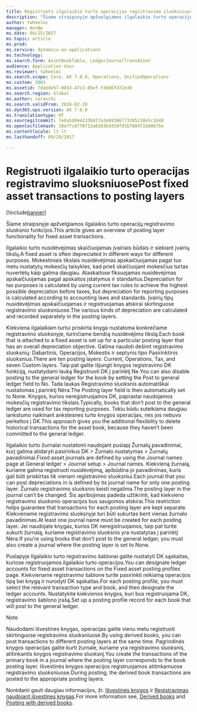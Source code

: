 ```yaml
---
title: Registruoti ilgalaikio turto operacijas registravimo sluoksniuose
description: "Šiame straipsnyje apžvelgiamos ilgalaikio turto operacijų registravimo sluoksnio funkcijos."
author: twheeloc
manager: AnnBe
ms.date: 04/25/2017
ms.topic: article
ms.prod: 
ms.service: dynamics-ax-applications
ms.technology: 
ms.search.form: AssetBookTable, LedgerJournalTransAsset
audience: Application User
ms.reviewer: twheeloc
ms.search.scope: Core, AX 7.0.0, Operations, UnifiedOperations
ms.custom: 3001
ms.assetid: 7dabde57-0843-47c3-85ef-f36b6f472e30
ms.search.region: Global
ms.author: saraschi
ms.search.validFrom: 2016-02-28
ms.dyn365.ops.version: AX 7.0.0
ms.translationtype: HT
ms.sourcegitcommit: 7e0a5d044133b917a3eb9386773205218e5c1b40
ms.openlocfilehash: 10e7fc67f8f13a6363b4359fd1b7684f1b80675e
ms.contentlocale: lt-lt
ms.lasthandoff: 09/29/2017

---
```


# <a name="post-fixed-asset-transactions-to-posting-layers"></a><span data-ttu-id="fde62-103">Registruoti ilgalaikio turto operacijas registravimo sluoksniuose</span><span class="sxs-lookup"><span data-stu-id="fde62-103">Post fixed asset transactions to posting layers</span></span>

[!include[banner](../includes/banner.md)]


<span data-ttu-id="fde62-104">Šiame straipsnyje apžvelgiamos ilgalaikio turto operacijų registravimo sluoksnio funkcijos.</span><span class="sxs-lookup"><span data-stu-id="fde62-104">This article gives an overview of posting layer functionality for fixed asset transactions.</span></span>

<span data-ttu-id="fde62-105">Ilgalaikio turto nusidėvėjimas skaičiuojamas įvairiais būdais ir siekiant įvairių tikslų.</span><span class="sxs-lookup"><span data-stu-id="fde62-105">A fixed asset is often depreciated in different ways for different purposes.</span></span> <span data-ttu-id="fde62-106">Mokestiniais tikslais nusidėvėjimas apskaičiuojamas pagal tuo metu nustatytų mokesčių taisykles, kad prieš skaičiuojant mokesčius turtas nuvertėtų kaip galima daugiau. Ataskaitose fiksuojamas nusidėvėjimas apskaičiuojamas pagal apskaitos įstatymus ir standartus.</span><span class="sxs-lookup"><span data-stu-id="fde62-106">Depreciation for tax purposes is calculated by using current tax rules to achieve the highest possible depreciation before taxes, but depreciation for reporting purposes is calculated according to accounting laws and standards.</span></span> <span data-ttu-id="fde62-107">Įvairių tipų nusidėvėjimas apskaičiuojamas ir registruojamas atskirai skirtinguose registravimo sluoksniuose.</span><span class="sxs-lookup"><span data-stu-id="fde62-107">The various kinds of depreciation are calculated and recorded separately in the posting layers.</span></span>

<span data-ttu-id="fde62-108">Kiekviena ilgalaikiam turtui priskirta knyga nustatoma konkrečiame registravimo sluoksnyje, turinčiame bendrą nusidėvėjimo tikslą.</span><span class="sxs-lookup"><span data-stu-id="fde62-108">Each book that is attached to a fixed asset is set up for a particular posting layer that has an overall depreciation objective.</span></span> <span data-ttu-id="fde62-109">Galima naudoti dešimt registravimo sluoksnių: Dabartinis, Operacijos, Mokestis ir septynis tipo Pasirinktinis sluoksnius.</span><span class="sxs-lookup"><span data-stu-id="fde62-109">There are ten posting layers: Current, Operations, Tax, and seven Custom layers.</span></span> <span data-ttu-id="fde62-110">Taip pat galite išjungti knygos registravimo DK funkciją, nustatydami lauką Registruoti DK į parinktį Ne.</span><span class="sxs-lookup"><span data-stu-id="fde62-110">You can also disable posting to the general ledger for the book by setting the Post to general ledger field to No.</span></span> <span data-ttu-id="fde62-111">Tada laukas Registravimo sluoksnis automatiškai nustatomas į parinktį Nėra.</span><span class="sxs-lookup"><span data-stu-id="fde62-111">The Posting layer field is then automatically set to None.</span></span> <span data-ttu-id="fde62-112">Knygos, kurios neregistruojamos DK, paprastai naudojamos mokesčių registravimo tikslais.</span><span class="sxs-lookup"><span data-stu-id="fde62-112">Typically, books that don’t post to the general ledger are used for tax reporting purposes.</span></span> <span data-ttu-id="fde62-113">Tokiu būdu suteikiama daugiau lankstumo naikinant ankstesnes turto knygos operacijas, nes jos nebuvo perkeltos į DK.</span><span class="sxs-lookup"><span data-stu-id="fde62-113">This approach gives you the additional flexibility to delete historical transactions for the asset book, because they haven’t been committed to the general ledger.</span></span>

<span data-ttu-id="fde62-114">Ilgalaikio turto žurnalai nustatomi naudojant puslapį Žurnalų pavadinimai, kurį galima atidaryti pasirinkus DK > Žurnalo nustatymas > Žurnalų pavadinimai.</span><span class="sxs-lookup"><span data-stu-id="fde62-114">Fixed asset journals are defined by using the Journal names page at General ledger > Journal setup > Journal names.</span></span> <span data-ttu-id="fde62-115">Kiekvieną žurnalą, kuriame galima registruoti nusidėvėjimą, apibūdina jo pavadinimas, kuris gali būti priskirtas tik vienam registravimo sluoksniui.</span><span class="sxs-lookup"><span data-stu-id="fde62-115">Each journal that you can post depreciations in is defined by its journal name for only one posting layer.</span></span> <span data-ttu-id="fde62-116">Žurnalo registravimo sluoksnio keisti negalima.</span><span class="sxs-lookup"><span data-stu-id="fde62-116">The posting layer in the journal can’t be changed.</span></span> <span data-ttu-id="fde62-117">Šis apribojimas padeda užtikrinti, kad kiekvieno registravimo sluoksnio operacijos bus saugomos atskirai.</span><span class="sxs-lookup"><span data-stu-id="fde62-117">This restriction helps guarantee that transactions for each posting layer are kept separate.</span></span> <span data-ttu-id="fde62-118">Kiekviename registravimo sluoksnyje turi būti sukurtas bent vienas žurnalo pavadinimas.</span><span class="sxs-lookup"><span data-stu-id="fde62-118">At least one journal name must be created for each posting layer.</span></span> <span data-ttu-id="fde62-119">Jei naudojate knygas, kurios DK neregistruojamos, taip pat turite sukurti žurnalą, kuriame registravimo sluoksnis yra nustatytas į parinktį Nėra.</span><span class="sxs-lookup"><span data-stu-id="fde62-119">If you’re using books that don’t post to the general ledger, you must also create a journal where the posting layer is set to None.</span></span>

<span data-ttu-id="fde62-120">Puslapyje Ilgalaikio turto registravimo šablonai galite nustatyti DK sąskaitas, kuriose registruojamos ilgalaikio turto operacijos.</span><span class="sxs-lookup"><span data-stu-id="fde62-120">You can designate ledger accounts for fixed asset transactions on the Fixed asset posting profiles page.</span></span> <span data-ttu-id="fde62-121">Kiekviename registravimo šablone turite pasirinkti reikiamą operacijos tipą bei knygą ir nurodyti DK sąskaitas.</span><span class="sxs-lookup"><span data-stu-id="fde62-121">For each posting profile, you must select the relevant transaction type and book, and then designate the ledger accounts.</span></span> <span data-ttu-id="fde62-122">Nustatykite kiekvienos knygos, kuri bus registruojama DK, registravimo šablono įrašą.</span><span class="sxs-lookup"><span data-stu-id="fde62-122">Set up a posting profile record for each book that will post to the general ledger.</span></span>

> [!NOTE] 
> <span data-ttu-id="fde62-123">Naudodami išvestines knygas, operacijas galite vienu metu registruoti skirtinguose registravimo sluoksniuose.</span><span class="sxs-lookup"><span data-stu-id="fde62-123">By using derived books, you can post transactions to different posting layers at the same time.</span></span> <span data-ttu-id="fde62-124">Pagrindinės knygos operacijas galite kurti žurnale, kuriame yra registravimo sluoksnis, atitinkantis knygos registravimo sluoksnį.</span><span class="sxs-lookup"><span data-stu-id="fde62-124">You create the transactions of the primary book in a journal where the posting layer corresponds to the book posting layer.</span></span> <span data-ttu-id="fde62-125">Išvestinės knygos operacijos registruojamos atitinkamuose registravimo sluoksniuose.</span><span class="sxs-lookup"><span data-stu-id="fde62-125">During posting, the derived book transactions are posted to the appropriate posting layers.</span></span>

<span data-ttu-id="fde62-126">Norėdami gauti daugiau informacijos, žr. [Išvestinės knygos](derived-books.md) ir [Registravimas naudojant išvestines knygas](post-derived-value-models.md).</span><span class="sxs-lookup"><span data-stu-id="fde62-126">For more information see, [Derived books](derived-books.md) and [Posting with derived books](post-derived-value-models.md).</span></span>




